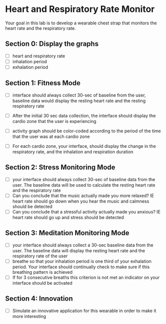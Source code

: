 # Heart and Respiratory Rate Monitor

Your goal in this lab is to develop a wearable chest
strap that monitors the heart rate and the respiratory
rate. 

## Section 0: Display the graphs
- [ ] heart and respiratory rate
- [ ] inhalation period
- [ ] exhalation period

## Section 1: Fitness Mode
- [ ] interface should always collect 30-sec of baseline from the user, baseline data would display the resting heart rate and the resting respiratory rate
- [ ] After the initial 30 sec data collection, the interface should display the cardio zone that the user is experiencing
- [ ] activity graph should be color-coded according to the period of the time that the user was at each cardio zone
- [ ] For each cardio zone, your interface, should display the change in the respiratory rate, and the inhalation and respiration duration


## Section 2: Stress Monitoring Mode
- [ ] your interface should always collect 30-sec of baseline data from the user. The baseline data will be used to calculate the resting heart rate and the respiratory rate
- [ ] Can you conclude that the music actually made you more relaxed? IE heart rate should go down when you hear the music and calmness should be detected
- [ ] Can you conclude that a stressful activity actually made you anxious? IE heart rate should go up and stress should be detected

## Section 3: Meditation Monitoring Mode
- [ ] your interface should always collect a 30-sec baseline data from the
user. The baseline data will display the resting heart rate and the respiratory rate of the user
- [ ]  breathe so that your inhalation period is one third of your exhalation period. Your interface should continually check to make sure if this breathing pattern is achieved
- [ ] If for 3 consecutive breaths this criterion is not met an indicator on your interface should be activated

## Section 4: Innovation
- [ ] Simulate an innovative application for this wearable in order to make it more interesting
